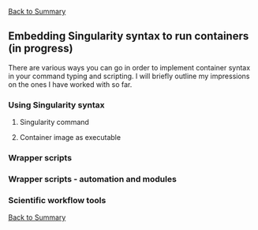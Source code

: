 [Back to Summary](README.md)


## Embedding Singularity syntax to run containers (in progress)

There are various ways you can go in order to implement container syntax in your command typing and scripting. I will briefly outline my impressions on the ones I have worked with so far.


### Using Singularity syntax

1. Singularity command  

2. Container image as executable


### Wrapper scripts


### Wrapper scripts - automation and modules


### Scientific workflow tools





[Back to Summary](README.md)
